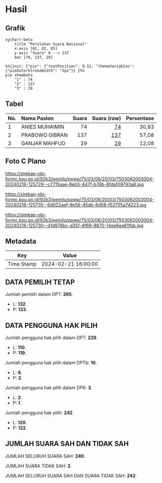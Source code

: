 # Hasil

## Grafik

```mermaid
xychart-beta
    title "Perolehan Suara Nasional"
    x-axis [01, 02, 03]
    y-axis "Suara" 0 --> 137
    bar [74, 137, 29]
```

```mermaid
%%{init: {"pie": {"textPosition": 0.5}, "themeVariables": {"pieOuterStrokeWidth": "5px"}} }%%
pie showData
    "1" : 74
    "2" : 137
    "3" : 29
```

## Tabel

| No. | Nama Paslon    | Suara | Suara (raw) | Persentase |
|:--- |:-------------- | -----:| -----------:| ----------:|
| 1   | ANIES MUHAIMIN | 74    | [74][p-1]   | 30,83      |
| 2   | PRABOWO GIBRAN | 137   | [137][p-2]  | 57,08      |
| 3   | GANJAR MAHFUD  | 29    | [29][p-3]   | 12,08      |


[p-1]: https://github.com/gigit-pemilu/pemilu-2024/blob/main/pilpres/hitung-suara/sub/75-gorontalo/sub/03-bone-bolango/sub/06-tilongkabila/sub/2003-toto-utara/sub/004-tps/sub/paslon-1.txt
[p-2]: https://github.com/gigit-pemilu/pemilu-2024/blob/main/pilpres/hitung-suara/sub/75-gorontalo/sub/03-bone-bolango/sub/06-tilongkabila/sub/2003-toto-utara/sub/004-tps/sub/paslon-2.txt
[p-3]: https://github.com/gigit-pemilu/pemilu-2024/blob/main/pilpres/hitung-suara/sub/75-gorontalo/sub/03-bone-bolango/sub/06-tilongkabila/sub/2003-toto-utara/sub/004-tps/sub/paslon-3.txt

## Foto C Plano

https://sirekap-obj-formc.kpu.go.id/92b3/pemilu/ppwp/75/03/06/20/03/7503062003004-20240216-125729--c7715aae-6eb5-447f-b76b-6fda109793a8.jpg

https://sirekap-obj-formc.kpu.go.id/92b3/pemilu/ppwp/75/03/06/20/03/7503062003004-20240216-125735--6d022aef-9e56-45db-8d58-f52755a74223.jpg

https://sirekap-obj-formc.kpu.go.id/92b3/pemilu/ppwp/75/03/06/20/03/7503062003004-20240216-125730--d1d978bc-d35f-4f69-8870-14ee6ea61fbb.jpg


## Metadata

| Key        | Value               |
| ---------- | ------------------- |
| Time Stamp | 2024-02-21 16:00:00 |


## DATA PEMILIH TETAP

Jumlah pemilih dalam DPT: **265**.
 * L: **132**.
 * P: **133**.

## DATA PENGGUNA HAK PILIH

Jumlah pengguna hak pilih dalam DPT: **229**.
 * L: **110**.
 * P: **119**.

Jumlah pengguna hak pilih dalam DPTb: **10**.
 * L: **8**.
 * P: **2**.

Jumlah pengguna hak pilih dalam DPK: **3**.
 * L: **2**.
 * P: **1**.

Jumlah pengguna hak pilih: **242**.
 * L: **120**.
 * P: **122**.

## JUMLAH SUARA SAH DAN TIDAK SAH

JUMLAH SELURUH SUARA SAH: **240**.

JUMLAH SUARA TIDAK SAH: **2**.

JUMLAH SELURUH SUARA SAH DAN SUARA TIDAK SAH: **242**.


